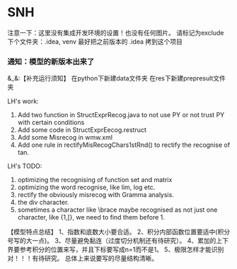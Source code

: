 # SNH

注意一下：这里没有集成开发环境的设置！也没有任何图片。
请标记为exclude 下个文件夹：.idea, venv
最好把之前版本的 .idea 拷到这个项目

### 通知：模型的新版本出来了

&_&:【补充运行须知】
在python下新建data文件夹
在res下新建prepresult文件夹

LH's work:
1.  Add two function in StructExprRecog.java to not use PY or not trust PY with certain conditions
2.  Add some code in StructExprEecog.restruct
3.  Add some Misrecog in wmw.xml
4.  Add one rule in rectifyMisRecogChars1stRnd() to rectify the recognise of tan.

LH's TODO:
1. optimizing the recognising of function set and matrix
2. optimizing the word recognise, like lim, log etc.
3. rectify the obviously misrecog with Gramma analysis.
4. the div character.
5. sometimes a character like \brace maybe recognised as not just one character, like {1,[}, we need to find them before 1.

【模型特点总结】
1、指数和底数大小要合适。
2、积分内部函数位置要适中(积分号写的大一点)。
3、尽量避免黏连（过度切分机制还有待研究）。
4、累加的上下界要参考积分的位置来写，并且下标要写成n=1而不是1。
5、极限怎样才能识别对！！！有待研究。
总体上来说要写的尽量结构清晰。